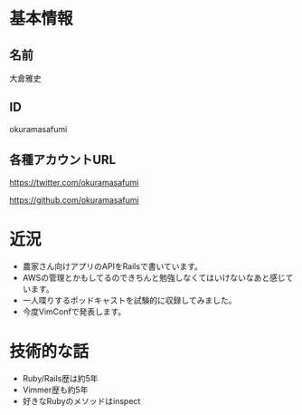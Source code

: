 # 基本情報

## 名前

大倉雅史

## ID

okuramasafumi

## 各種アカウントURL

https://twitter.com/okuramasafumi

https://github.com/okuramasafumi

# 近況

- 農家さん向けアプリのAPIをRailsで書いています。
- AWSの管理とかもしてるのできちんと勉強しなくてはいけないなあと感じています。
- 一人喋りするポッドキャストを試験的に収録してみました。
- 今度VimConfで発表します。

# 技術的な話

- Ruby/Rails歴は約5年
- Vimmer歴も約5年
- 好きなRubyのメソッドはinspect
